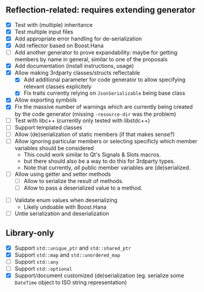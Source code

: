 ## Reflection-related: requires extending generator
- [x] Test with (multiple) inheritance
- [x] Test multiple input files
- [x] Add appropriate error handling for de-serialization
- [x] Add reflector based on Boost.Hana
- [ ] Add another generator to prove expandability: maybe for getting members by name in general, similar to one of the proposals
- [x] Add documentation (install instructions, usage)
- [x] Allow making 3rdparty classes/structs reflectable
    - [x] Add additional parameter for code generator to allow specifying relevant classes
          explicitely
    - [x] Fix traits currently relying on `JsonSerializable` being base class
- [x] Allow exporting symbols
- [x] Fix the massive number of warnings which are currently being created by the code generator (missing `-resource-dir` was the problem)
- [ ] Test with libc++ (currently only tested with libstdc++)
- [ ] Support templated classes
- [ ] Allow (de)serialization of static members (if that makes sense?)
- [ ] Allow ignoring particular members or selecting specificly which member variables should be considered
    * This could work similar to Qt's Signals & Slots macros.
    * but there should also be a way to do this for 3rdparty types.
    * Note that currently, *all* public member variables are (de)serialized.
- [ ] Allow using getter and setter methods
    * [ ] Allow to serialize the result of methods.
    * [ ] Allow to pass a deserialized value to a method.
* [ ] Validate enum values when deserializing
    * Likely undoable with Boost.Hana
* [ ] Untie serialization and deserialization

## Library-only
- [x] Support `std::unique_ptr` and `std::shared_ptr`
- [x] Support `std::map` and `std::unordered_map`
- [ ] Support `std::any`
- [ ] Support `std::optional`
- [x] Support/document customized (de)serialization (eg. serialize some `DateTime` object to ISO string representation)
